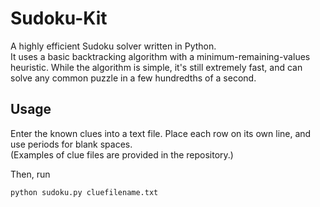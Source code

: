 # Sudoku-Kit
A highly efficient Sudoku solver written in Python.  
It uses a basic backtracking algorithm with a minimum-remaining-values heuristic. While the algorithm is simple, it's still extremely fast, and can solve any common puzzle in a few hundredths of a second.  

## Usage
Enter the known clues into a text file. Place each row on its own line, and use periods for blank spaces.  
(Examples of clue files are provided in the repository.)

Then, run  
```
python sudoku.py cluefilename.txt
```
